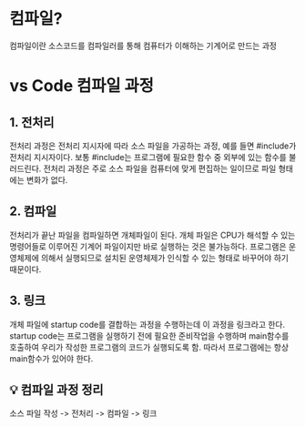 # 컴파일?

컴파일이란 소스코드를 컴파일러를 통해 컴퓨터가 이해하는 기계어로 만드는 과정

# vs Code 컴파일 과정

## 1. 전처리

전처리 과정은 전처리 지시자에 따라 소스 파일을 가공하는 과정, 예를 들면 #include가 전처리 지시자이다.
보통 #include는 프로그램에 필요한 함수 중 외부에 있는 함수를 불러드린다. 전처리 과정은 주로 소스 파일을 컴퓨터에 맞게 편집하는 일이므로 파일 형태에는 변화가 없다.

## 2. 컴파일

전처리가 끝난 파일을 컴파일하면 개체파일이 된다. 개체 파일은 CPU가 해석할 수 있는 명령어들로 이루어진 기계어 파일이지만 바로 실행하는 것은 불가능하다.
프로그램은 운영체제에 의해서 실행되므로 설치된 운영체제가 인식할 수 있는 형태로 바꾸어야 하기 때문이다.

## 3. 링크

개체 파일에 startup code를 결합하는 과정을 수행하는데 이 과정을 링크라고 한다. startup code는 프로그램을 실행하기 전에 필요한 준비작업을 수행하며 main함수를 호출하여
우리가 작성한 프로그램의 코드가 실행되도록 함. 따라서 프로그램에는 항상 main함수가 있어야 한다.

## 💡 컴파일 과정 정리

소스 파일 작성 -> 전처리 -> 컴파일 -> 링크

